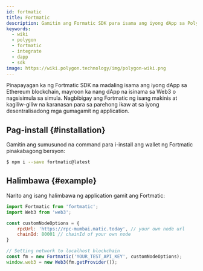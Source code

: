```yaml
---
id: fortmatic
title: Fortmatic
description: Gamitin ang Formatic SDK para isama ang iyong dApp sa Polygon
keywords:
  - wiki
  - polygon
  - fortmatic
  - integrate
  - dapp
  - sdk
image: https://wiki.polygon.technology/img/polygon-wiki.png
---
```


Pinapayagan ka ng Fortmatic SDK na madaling isama ang iyong dApp sa Ethereum blockchain, mayroon ka nang dApp na isinama sa Web3 o nagsisimula sa simula. Nagbibigay ang Fortmatic ng isang makinis at kagiliw-giliw na karanasan para sa parehong ikaw at sa iyong desentralisadong mga gumagamit ng application.

## Pag-install {#installation}

Gamitin ang sumusunod na command para i-install ang wallet ng Fortmatic pinakabagong bersyon:

```bash
$ npm i --save fortmatic@latest
```

## Halimbawa {#example}
Narito ang isang halimbawa ng application gamit ang Fortmatic:

```js title="example.js"
import Fortmatic from 'fortmatic';
import Web3 from 'web3';

const customNodeOptions = {
    rpcUrl: 'https://rpc-mumbai.matic.today', // your own node url
    chainId: 80001 // chainId of your own node
}

// Setting network to localhost blockchain
const fm = new Fortmatic('YOUR_TEST_API_KEY', customNodeOptions);
window.web3 = new Web3(fm.getProvider());
```
